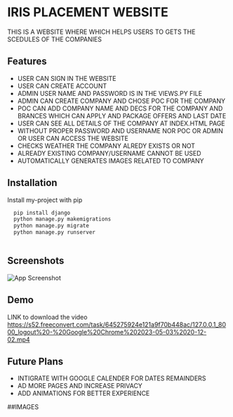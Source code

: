 
# IRIS PLACEMENT WEBSITE

THIS IS A WEBSITE WHERE WHICH HELPS USERS TO GETS THE SCEDULES OF THE COMPANIES


## Features


- USER CAN SIGN IN THE WEBSITE
- USER CAN CREATE ACCOUNT
- ADMIN USER NAME AND PASSWORD IS IN THE VIEWS.PY FILE 
- ADMIN CAN CREATE COMPANY AND CHOSE POC FOR THE COMPANY
- POC CAN ADD COMPANY NAME AND DECS FOR THE COMPANY AND BRANCES WHICH CAN APPLY AND PACKAGE OFFERS AND LAST DATE
- USER CAN SEE ALL DETAILS OF THE COMPANY AT INDEX.HTML PAGE
- WITHOUT PROPER PASSWORD AND USERNAME NOR POC OR ADMIN OR USER CAN ACCESS THE WEBSITE
- CHECKS WEATHER THE COMPANY ALREDY EXISTS OR NOT 
- ALREADY EXISTING COMPANY/USERNAME CANNOT BE USED
- AUTOMATICALLY GENERATES IMAGES RELATED TO COMPANY


## Installation

Install my-project with pip

```bash
  pip install django
  python manage.py makemigrations
  python manage.py migrate
  python manage.py runserver
  
```
    
## Screenshots

![App Screenshot](https://via.placeholder.com/468x300?text=App+Screenshot+Here)


## Demo

LINK to download the video
https://s52.freeconvert.com/task/645275924e121a9f70b448ac/127.0.0.1_8000_logout%20-%20Google%20Chrome%202023-05-03%2020-12-02.mp4


## Future Plans

 - INTIGRATE WITH GOOGLE CALENDER FOR DATES REMAINDERS
 - AD MORE PAGES AND INCREASE PRIVACY
 - ADD ANIMATIONS FOR BETTER EXPERIENCE


##IMAGES


